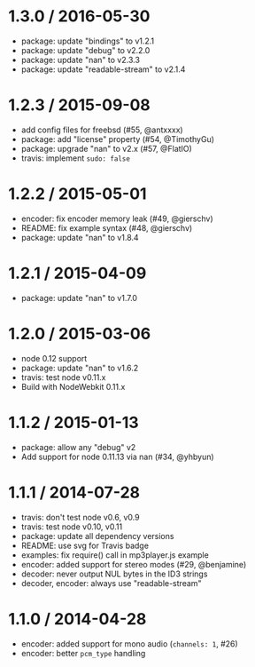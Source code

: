1.3.0 / 2016-05-30
==================

  * package: update "bindings" to v1.2.1
  * package: update "debug" to v2.2.0
  * package: update "nan" to v2.3.3
  * package: update "readable-stream" to v2.1.4

1.2.3 / 2015-09-08
==================

  * add config files for freebsd (#55, @antxxxx)
  * package: add "license" property (#54, @TimothyGu)
  * package: upgrade "nan" to v2.x (#57, @FlatIO)
  * travis: implement `sudo: false`

1.2.2 / 2015-05-01
==================

  * encoder: fix encoder memory leak (#49, @gierschv)
  * README: fix example syntax (#48, @gierschv)
  * package: update "nan" to v1.8.4

1.2.1 / 2015-04-09
==================

  * package: update "nan" to v1.7.0

1.2.0 / 2015-03-06
==================

  * node 0.12 support
  * package: update "nan" to v1.6.2
  * travis: test node v0.11.x
  * Build with NodeWebkit 0.11.x

1.1.2 / 2015-01-13
==================

  * package: allow any "debug" v2
  * Add support for node 0.11.13 via nan (#34, @yhbyun)

1.1.1 / 2014-07-28
==================

  * travis: don't test node v0.6, v0.9
  * travis: test node v0.10, v0.11
  * package: update all dependency versions
  * README: use svg for Travis badge
  * examples: fix require() call in mp3player.js example
  * encoder: added support for stereo modes (#29, @benjamine)
  * decoder: never output NUL bytes in the ID3 strings
  * decoder, encoder: always use "readable-stream"

1.1.0 / 2014-04-28
==================

  * encoder: added support for mono audio (`channels: 1`, #26)
  * encoder: better `pcm_type` handling
